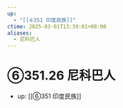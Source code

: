 ```yaml
---
up:
  - "[[⑥351 印度民族]]"
ctime: 2025-03-01T13:39:01+08:00
aliases:
  - 尼科巴人
---
```


# ⑥351.26 尼科巴人

- up: [[⑥351 印度民族]]
